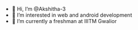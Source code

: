 - 👋 Hi, I’m @Akshitha-3
- 👀 I’m interested in web and android development
- 🌱 I’m currently a freshman at IIITM Gwalior
